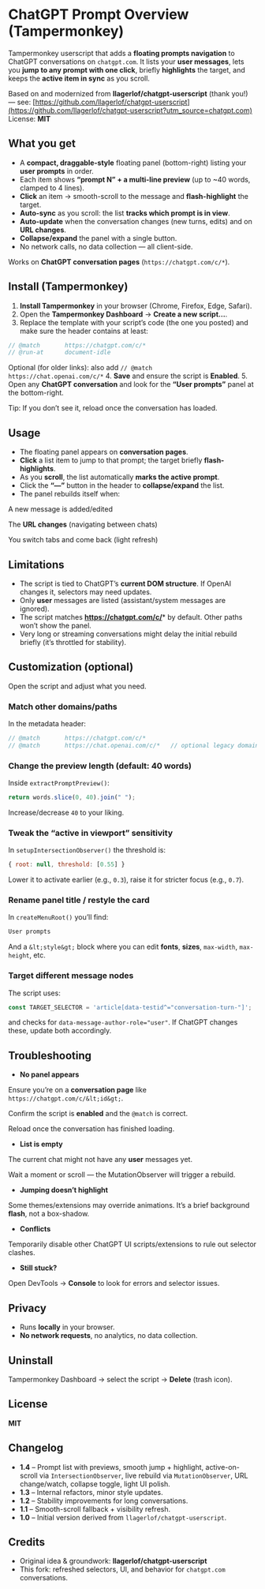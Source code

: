 # ChatGPT Prompt Overview (Tampermonkey)


Tampermonkey userscript that adds a **floating prompts navigation** to ChatGPT conversations on `chatgpt.com`. It lists your **user messages**, lets you **jump to any prompt with one click**, briefly **highlights** the target, and keeps the **active item in sync** as you scroll.



Based on and modernized from **llagerlof/chatgpt-userscript** (thank you!) — see: [https://github.com/llagerlof/chatgpt-userscript](https://github.com/llagerlof/chatgpt-userscript?utm_source=chatgpt.com)
License: **MIT**




## What you get


- A **compact, draggable-style** floating panel (bottom-right) listing your **user prompts** in order.
- Each item shows **“prompt N” + a multi-line preview** (up to ~40 words, clamped to 4 lines).
- **Click** an item → smooth-scroll to the message and **flash-highlight** the target.
- **Auto-sync** as you scroll: the list **tracks which prompt is in view**.
- **Auto-update** when the conversation changes (new turns, edits) and on **URL changes**.
- **Collapse/expand** the panel with a single button.
- No network calls, no data collection — all client-side.


Works on **ChatGPT conversation pages** (`https://chatgpt.com/c/*`).




## Install (Tampermonkey)


1. **Install Tampermonkey** in your browser (Chrome, Firefox, Edge, Safari).
2. Open the **Tampermonkey Dashboard** → **Create a new script…**.
3. Replace the template with your script’s code (the one you posted) and make sure the header contains at least:

```js
// @match       https://chatgpt.com/c/*
// @run-at      document-idle

```

Optional (for older links): also add
`// @match       https://chat.openai.com/c/*`
4. **Save** and ensure the script is **Enabled**.
5. Open any **ChatGPT conversation** and look for the **“User prompts”** panel at the bottom-right.


Tip: If you don’t see it, reload once the conversation has loaded.




## Usage


- The floating panel appears on **conversation pages**.
- **Click** a list item to jump to that prompt; the target briefly **flash-highlights**.
- As you **scroll**, the list automatically **marks the active prompt**.
- Click the **“—”** button in the header to **collapse/expand** the list.
- The panel rebuilds itself when:


A new message is added/edited


The **URL changes** (navigating between chats)


You switch tabs and come back (light refresh)


## Limitations


- The script is tied to ChatGPT’s **current DOM structure**. If OpenAI changes it, selectors may need updates.
- Only **user** messages are listed (assistant/system messages are ignored).
- The script matches **https://chatgpt.com/c/*** by default. Other paths won’t show the panel.
- Very long or streaming conversations might delay the initial rebuild briefly (it’s throttled for stability).


## Customization (optional)


Open the script and adjust what you need.


### Match other domains/paths


In the metadata header:


```js
// @match       https://chatgpt.com/c/*
// @match       https://chat.openai.com/c/*   // optional legacy domain

```

### Change the preview length (default: 40 words)


Inside `extractPromptPreview()`:


```js
return words.slice(0, 40).join(" ");

```

Increase/decrease `40` to your liking.


### Tweak the “active in viewport” sensitivity


In `setupIntersectionObserver()` the threshold is:


```js
{ root: null, threshold: [0.55] }

```

Lower it to activate earlier (e.g., `0.3`), raise it for stricter focus (e.g., `0.7`).


### Rename panel title / restyle the card


In `createMenuRoot()` you’ll find:


```html
User prompts

```

And a `&lt;style&gt;` block where you can edit **fonts**, **sizes**, `max-width`, `max-height`, etc.


### Target different message nodes


The script uses:


```js
const TARGET_SELECTOR = 'article[data-testid^="conversation-turn-"]';

```

and checks for `data-message-author-role="user"`. If ChatGPT changes these, update both accordingly.



## Troubleshooting


- **No panel appears**


Ensure you’re on a **conversation page** like `https://chatgpt.com/c/&lt;id&gt;`.


Confirm the script is **enabled** and the `@match` is correct.


Reload once the conversation has finished loading.
- **List is empty**


The current chat might not have any **user** messages yet.


Wait a moment or scroll — the MutationObserver will trigger a rebuild.
- **Jumping doesn’t highlight**


Some themes/extensions may override animations. It’s a brief background **flash**, not a box-shadow.
- **Conflicts**


Temporarily disable other ChatGPT UI scripts/extensions to rule out selector clashes.
- **Still stuck?**


Open DevTools → **Console** to look for errors and selector issues.


## Privacy


- Runs **locally** in your browser.
- **No network requests**, no analytics, no data collection.


## Uninstall


Tampermonkey Dashboard → select the script → **Delete** (trash icon).



## License


**MIT**



## Changelog


- **1.4** – Prompt list with previews, smooth jump + highlight, active-on-scroll via `IntersectionObserver`, live rebuild via `MutationObserver`, URL change/watch, collapse toggle, light UI polish.
- **1.3** – Internal refactors, minor style updates.
- **1.2** – Stability improvements for long conversations.
- **1.1** – Smooth-scroll fallback + visibility refresh.
- **1.0** – Initial version derived from `llagerlof/chatgpt-userscript`.


## Credits


- Original idea & groundwork: **llagerlof/chatgpt-userscript**
- This fork: refreshed selectors, UI, and behavior for `chatgpt.com` conversations.
